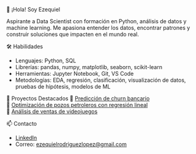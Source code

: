  👋 ¡Hola! Soy Ezequiel

Aspirante a Data Scientist con formación en Python, análisis de datos y machine learning. Me apasiona entender los datos, encontrar patrones y construir soluciones que impacten en el mundo real.

 🛠️ Habilidades
- Lenguajes: Python, SQL
- Librerías: pandas, numpy, matplotlib, seaborn, scikit-learn
- Herramientas: Jupyter Notebook, Git, VS Code
- Metodologías: EDA, regresión, clasificación, visualización de datos, pruebas de hipótesis, modelos de ML

 📁 Proyectos Destacados
🔹 [Predicción de churn bancario](https://github.com/TUUSUARIO/beta-bank-churn)  
🔹 [Optimización de pozos petroleros con regresión lineal](https://github.com/TUUSUARIO/oilygiant)  
🔹 [Análisis de ventas de videojuegos](https://github.com/TUUSUARIO/games-sales-analysis)

 📫 Contacto
- [LinkedIn](www.linkedin.com/in/ezequiel-rodriguezlo)
- Correo: ezequielrodriguezlopez@gmail.com
